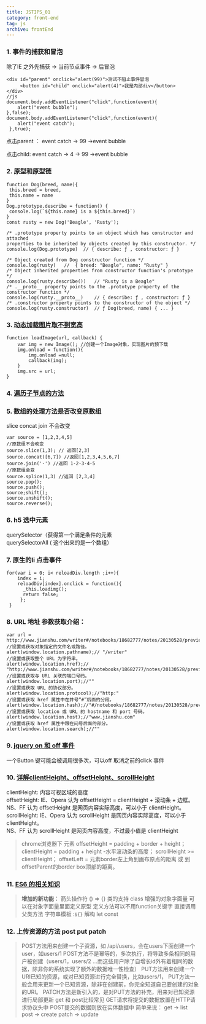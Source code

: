 ```yaml
---
title: JSTIPS_01
category: front-end
tag: js
archive: frontEnd
---
```



### 1. 事件的捕获和冒泡
除了IE 之外先捕获 -> 当前节点事件 -> 后冒泡

```
<div id="parent" onclick="alert(99)">测试不阻止事件冒泡
     <button id="child" onclick="alert(4)">我是内部div</button>
</div>
//js
document.body.addEventListener("click",function(event){
    alert("event bubble");
},false);
document.body.addEventListener("click",function(event){
    alert("event catch");
 },true);
```

点击parent ： event catch -> 99 ->event bubble

点击child:       event catch -> 4 -> 99 ->event bubble

### 2. 原型和原型链
```
function Dog(breed, name){
 this.breed = breed,
 this.name = name
}
Dog.prototype.describe = function() {
 console.log(`${this.name} is a ${this.breed}`)
}
const rusty = new Dog('Beagle', 'Rusty');

/* .prototype property points to an object which has constructor and attached 
properties to be inherited by objects created by this constructor. */
console.log(Dog.prototype)  // { describe: ƒ , constructor: ƒ }

/* Object created from Dog constructor function */
console.log(rusty)   //  { breed: "Beagle", name: "Rusty" }
/* Object inherited properties from constructor function's prototype */
console.log(rusty.describe())   // "Rusty is a Beagle"
/* .__proto__ property points to the .prototype property of the constructor function */ 
console.log(rusty.__proto__)    // { describe: ƒ , constructor: ƒ }
/* .constructor property points to the constructor of the object */
console.log(rusty.constructor)  // ƒ Dog(breed, name) { ... }
```
### 3. [动态加载图片取不到宽高](https://segmentfault.com/q/101000000435521)
``` 
function loadImage(url, callback) {    
    var img = new Image(); //创建一个Image对象，实现图片的预下载     
    img.onload = function(){
        img.onload =null;
        callback(img);
    }
    img.src = url; 
}
```
### 4. [遍历子节点的方法](https://segmentfault.com/a/1190000010661082)

### 5. 数组的处理方法是否改变原数组 
  slice concat join 不会改变
```
var source = [1,2,3,4,5]
//原数组不会改变
source.slice(1,3); // 返回[2,3]
source.concat([6,7]) //返回[1,2,3,4,5,6,7]
source.join('-') //返回 1-2-3-4-5
//原数组会变
source.splice(1,3) //返回 [2,3,4]
source.pop();
source.push();
source;shift();
source.unshift();
source.reverse();
```
### 6. h5 选中元素
 querySelector（获得第一个满足条件的元素  
 querySelectorAll ( 这个出来的是一个数组）
### 7. 原生的li 点击事件
``` 
for(var i = 0; i< reloadDiv.length ;i++){
    index = i;
    reloadDiv[index].onclick = function(){
      _this.loadimg();
      return false;
     };
 }
```
### 8. URL 地址 参数获取介绍： 
```
var url = http://www.jianshu.com/writer#/notebooks/18682777/notes/20130528/preview
//设置或获取对象指定的文件名或路径。
alert(window.location.pathname);// "/writer" 
//设置或获取整个 URL 为字符串。
alert(window.location.href);// "http://www.jianshu.com/writer#/notebooks/18682777/notes/20130528/preview"
//设置或获取与 URL 关联的端口号码。
alert(window.location.port);//"" 
//设置或获取 URL 的协议部分。
alert(window.location.protocol);//"http:" 
//设置或获取 href 属性中在井号“#”后面的分段。
alert(window.location.hash);//"#/notebooks/18682777/notes/20130528/preview" 
//设置或获取 location 或 URL 的 hostname 和 port 号码。
alert(window.location.host);//"www.jianshu.com" 
//设置或获取 href 属性中跟在问号后面的部分。
alert(window.location.search);//"" 
```
### 9. [jquery on 和 off 事件](http://www.jb51.net/article/95723.htm)
一个Button 键可能会被调用很多次，可以off 取消之前的click 事件
### 10. [详解clientHeight、offsetHeight、scrollHeight](http://blog.csdn.net/woxueliuyun/article/details/8638427)
clientHeight: 内容可视区域的高度  
offsetHeight: IE、Opera 认为 offsetHeight = clientHeight + 滚动条 + 边框。  
NS、FF 认为 offsetHeight 是网页内容实际高度，可以小于 clientHeight。
scrollHeight: IE、Opera 认为 scrollHeight 是网页内容实际高度，可以小于 clientHeight。  
NS、FF 认为 scrollHeight 是网页内容高度，不过最小值是 clientHeight
>chrome浏览器下 元素
offsetHeight = padding + border + height；
clientHeight = padding + height -水平滚动条的高度；
scrollHeight >= clientHeight；
offsetLeft = 元素border左上角到画布原点的距离 或 到offsetParent的border box顶部的距离。
### 11. [ES6 的相关知识](https://75team.com/post/5-javascript-%E2%80%9Cbad%E2%80%9D-parts-that-are-fixed-in-es6.html)
>**增加的新功能：**
箭头操作符 () => {}
类的支持 class
增强的对象字面量
可以在对象字面量里面定义原型
定义方法可以不用function关键字
直接调用父类方法
字符串模板 :`${}`
解构
let const 
### 12. 上传资源的方法 post put patch 
>POST方法用来创建一个子资源，如 /api/users，会在users下面创建一个user，如users/1
POST方法不是幂等的，多次执行，将导致多条相同的用户被创建（users/1，users/2 ...而这些用户除了自增长id外有着相同的数据，除非你的系统实现了额外的数据唯一性检查）
PUT方法用来创建一个URI已知的资源，或对已知资源进行完全替换，比如users/1，
PUT方法一般会用来更新一个已知资源，除非在创建前，你完全知道自己要创建的对象的URI。
PATCH方法是新引入的，是对PUT方法的补充，用来对已知资源进行局部更新
get 和 post比较常见  GET请求将提交的数据放置在HTTP请求协议头中
POST提交的数据则放在实体数据中
简单来说： 
get -> list
post -> create
patch -> update
